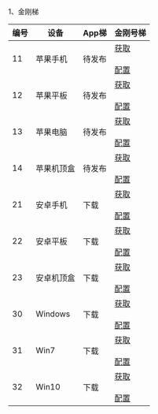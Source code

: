 1、金刚梯

| 编号 | 设备 |App梯|金刚号梯 |
| ----------- | ----------- |  ----------- | ----------- | 
| 11|苹果手机|待发布|[获取]()<br><br>[配置]()|
| 12|苹果平板|待发布|[获取]()<br><br>[配置]()|
| 13|苹果电脑|待发布|[获取]()<br><br>[配置]()|
| 14|苹果机顶盒|待发布|[获取]()<br><br>[配置]()|
| 21|安卓手机|下载|[获取]()<br><br>[配置]()|
| 22|安卓平板|下载|[获取]()<br><br>[配置]()|
| 23|安卓机顶盒|下载|[获取]()<br><br>[配置]()|
| 30|Windows|下载| [获取]()<br><br>[配置]() |
| 31|Win7|下载|[获取]()<br><br>[配置]()|
| 32|Win10|下载|[获取]()<br><br>[配置]()|
